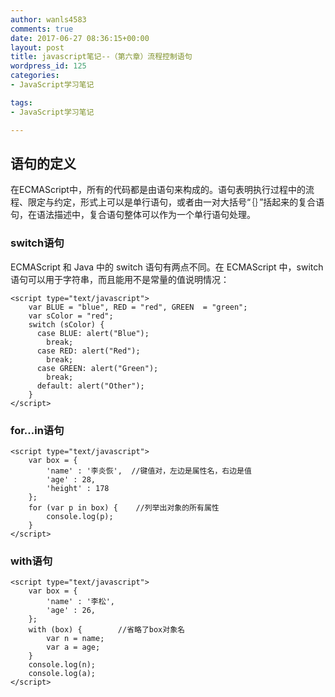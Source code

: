 ```yaml
---
author: wanls4583
comments: true
date: 2017-06-27 08:36:15+00:00
layout: post
title: javascript笔记--（第六章）流程控制语句
wordpress_id: 125
categories:
- JavaScript学习笔记

tags:
- JavaScript学习笔记

---
```

## 语句的定义

在ECMAScript中，所有的代码都是由语句来构成的。语句表明执行过程中的流程、限定与约定，形式上可以是单行语句，或者由一对大括号“｛｝”括起来的复合语句，在语法描述中，复合语句整体可以作为一个单行语句处理。

### switch语句

ECMAScript 和 Java 中的 switch 语句有两点不同。在 ECMAScript 中，switch 语句可以用于字符串，而且能用不是常量的值说明情况：

```
<script type="text/javascript">
	var BLUE = "blue", RED = "red", GREEN  = "green";
	var sColor = "red";
	switch (sColor) {
	  case BLUE: alert("Blue");
	    break;
	  case RED: alert("Red");
	    break;
	  case GREEN: alert("Green");
	    break;
	  default: alert("Other");
	}
</script>
```

### for...in语句

```
<script type="text/javascript">
	var box = {	
		'name' : '李炎恢',  //键值对，左边是属性名，右边是值
		'age' : 28,
		'height' : 178
	};
	for (var p in box) {	//列举出对象的所有属性
		console.log(p);
	}
</script>
```

### with语句

```
<script type="text/javascript">
	var box = {
		'name' : '李松',
		'age' : 26,
	};
	with (box) {		//省略了box对象名
		var n = name;
		var a = age;
	}
	console.log(n);
	console.log(a);
</script>
```


